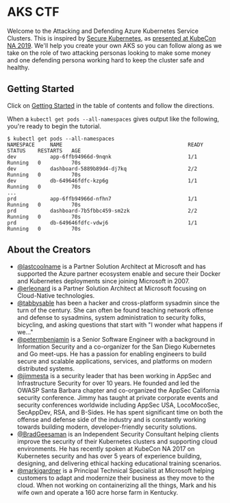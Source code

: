 # AKS CTF

Welcome to the Attacking and Defending Azure Kubernetes Service Clusters.  This is inspired by [Secure Kubernetes](https://securekubernetes.com/), as [presented at KubeCon NA 2019](https://www.youtube.com/watch?v=UdMFTdeAL1s). We'll help you create your own AKS so you can follow along as we take on the role of two attacking personas looking to make some money and one defending persona working hard to keep the cluster safe and healthy.

## Getting Started

Click on [Getting Started](azure/) in the table of contents and follow the directions.

When a `kubectl get pods --all-namespaces` gives output like the following, you're ready to begin the tutorial.

```
$ kubectl get pods --all-namespaces
NAMESPACE     NAME                                         READY   STATUS    RESTARTS   AGE
dev           app-6ffb94966d-9nqnk                         1/1     Running   0          70s
dev           dashboard-5889b89d4-dj7kq                    2/2     Running   0          70s
dev           db-649646fdfc-kzp6g                          1/1     Running   0          70s
...
prd           app-6ffb94966d-nfhn7                         1/1     Running   0          70s
prd           dashboard-7b5fbbc459-sm2zk                   2/2     Running   0          70s
prd           db-649646fdfc-vdwj6                          1/1     Running   0          70s

```


## About the Creators

* [@lastcoolname](https://lastcoolnameleft.com) is a Partner Solution Architect at Microsoft and has supported the Azure partner ecosystem enable and secure their Docker and Kubernetes deployments since joining Microsoft in 2007.
* [@erleonard](https://www.linkedin.com/in/erleonard/) is a Partner Solution Architect at Microsoft focusing on Cloud-Native technologies.
* [@tabbysable](https://twitter.com/tabbysable) has been a hacker and cross-platform sysadmin since the turn of the century. She can often be found teaching network offense and defense to sysadmins, system administration to security folks, bicycling, and asking questions that start with "I wonder what happens if we..."
* [@petermbenjamin](https://twitter.com/petermbenjamin) is a Senior Software Engineer with a background in Information Security and a co-organizer for the San Diego Kubernetes and Go meet-ups. He has a passion for enabling engineers to build secure and scalable applications, services, and platforms on modern distributed systems.
* [@jimmesta](https://twitter.com/jimmesta) is a security leader that has been working in AppSec and Infrastructure Security for over 10 years. He founded and led the OWASP Santa Barbara chapter and co-organized the AppSec California security conference. Jimmy has taught at private corporate events and security conferences worldwide including AppSec USA, LocoMocoSec, SecAppDev, RSA, and B-Sides. He has spent significant time on both the offense and defense side of the industry and is constantly working towards building modern, developer-friendly security solutions.
* [@BradGeesaman](https://twitter.com/bradgeesaman) is an Independent Security Consultant helping clients improve the security of their Kubernetes clusters and supporting cloud environments. He has recently spoken at KubeCon NA 2017 on Kubernetes security and has over 5 years of experience building, designing, and delivering ethical hacking educational training scenarios.
* [@markjgardner](https://markjgardner.com) is a Principal Technical Specialist at Microsoft helping customers to adapt and modernize their business as they move to the cloud. When not working on containerizing all the things, Mark and his wife own and operate a 160 acre horse farm in Kentucky.
